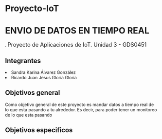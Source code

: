 # Proyecto-IoT
<h1> ENVIO DE DATOS EN TIEMPO REAL </h1>.
<font size = "4"> Proyecto de Aplicaciones de IoT. Unidad 3 - GDS0451 </font>
<h2> Integrantes </h2>
<lu>
  <li> Sandra Karina Álvarez González </li>
  <li> Ricardo Juan Jesus Gloria Gloria </li>
</lu>
<h2> Objetivos general </h2>
<p> Como objetivo general de este proyecto es mandar datos a tiempo real de lo que esta pasando a tu alrededor. Es decir, para poder tener un monitoreo de lo que esta pasando </p> 
<h2> Objetivos especificos </h2>

